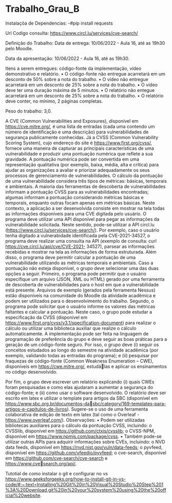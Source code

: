 # Trabalho_Grau_B

Instalaçõa de Dependencias:
-#pip install requests

Url Codigo consulta:
https://www.circl.lu/services/cve-search/

Definição do Trabalho: 
Data de entrega: 10/06/2022 - Aula 16, até as 19h30 pelo Moodle.

Data da apresentação: 10/06/2022 - Aula 16, até as 19h30.

Itens a serem entregues: código-fonte da implementação, vídeo demonstrativo e relatório.
• O código-fonte não entregue acarretará em um desconto de 50% sobre a nota do trabalho.
• O vídeo não entregue acarretará em um desconto de 25% sobre a nota do trabalho.
• O vídeo deve ter uma duração máxima de 5 minutos.
• O relatório não entegue acarretará em um desconto de 25% sobre a nota do trabalho.
• O relatório deve conter, no mínimo, 2 páginas completas.

Peso do trabalho: 3,0.

A CVE (Common Vulnerabilities and Exposures), disponível em https://cve.mitre.org/, é uma lista de entradas (cada 
uma contendo um número de identificação e uma descrição) para vulnerabilidades de segurança publicamente
conhecidas. Já a CVSS (Common Vulnerability Scoring System), cujo endereço do site é https://www.first.org/cvss/,
fornece uma maneira de capturar as principais características de uma vulnerabilidade e produzir uma pontuação 
numérica que reflete a sua gravidade. A pontuação numérica pode ser convertida em uma representação qualitativa 
(por exemplo, baixa, média, alta e crítica) para ajudar as organizações a avaliar e priorizar adequadamente os seus 
processos de gerenciamento de vulnerabilidades. O cálculo da pontuação de uma vulnerabilidade considera três 
tipos de métricas: básicas, temporais e ambientais. A maioria das ferramentas de descoberta de vulnerabilidades 
informam a pontuação CVSS para as vulnerabilidades encontradas; algumas informam a pontuação considerando 
métricas básicas e temporais, enquanto outras focam apenas em métricas básicas.
Neste contexto, a aplicação a ser desenvolvida consiste em mostrar na tela todas as informações disponíveis para 
uma CVE digitada pelo usuário. O programa deve utilizar uma API disponível para pegar as informações da 
vulnerabilidade solicitada. Neste sentido, pode-se utilizar a API circl.lu (https://www.circl.lu/services/cve-search/). 
Por exemplo, caso o usuário tenha digitado a vulnerabidade identificada pela CVE-2021-34527, o programa deve 
realizar uma consulta na API (exemplo de consulta: curl https://cve.circl.lu/api/cve/CVE-2021-
34527), parsear as informações recebidas e mostrar na tela as informações de forma estruturada.
Além disso, o programa deve permitir calcular a pontuação de uma vulnerabilidade utilizando as métricas temporais 
e ambientais. Caso a pontuação não esteja disponível, o grupo deve selecionar uma das duas opções a seguir. 
Primeiro, o programa pode permitir que o usuário especifique um arquivo (JSON, XML ou HTML) gerado por uma
ferramenta de descoberta de vulnerabilidades para o host em que a vulnerabilidade está presente. Arquivos de 
exemplo (gerados pela ferramenta Nessus) estão disponíveis na comunidade do Moodle da atividade acadêmica e 
podem ser utilizados para o desenvolvimento do trabalho. Segundo, o programa pode solicitar que o usuário 
informe os valores das métricas faltantes e calcular a pontuação. Neste caso, o grupo pode estudar a especificação 
da CVSS (disponível em https://www.first.org/cvss/v3.1/specification-document) para realizar o cálculo ou utilizar 
uma biblioteca auxiliar que realize o cálculo automaticamente.
A implementação pode ser feita na linguagem de programação de preferência do grupo e deve seguir as boas 
práticas para a geração de um código-fonte seguro. Por isso, o grupo deve (i) seguir os conceitos estudados ao longo 
do semestre na atividade acadêmica (por exemplo, validando todas as entradas do programa); e (ii) pesquisar por 
fraquezas de código-fonte (Common Weakness Enumeration – CWE), disponíveis em https://cwe.mitre.org/, estudálas e aplicar os ensinamentos no código desenvolvido.

Por fim, o grupo deve escrever um relatório explicando (i) quais CWEs foram pesquisadas e como elas ajudaram a 
aumentar a segurança do código-fonte; e (ii) como usar o software desenvolvido. O relatório deve ser escrito em 
latex e utilizar o template para artigos da SBC (disponível em https://www.sbc.org.br/documentos-dasbc/category/169-templates-para-artigos-e-capitulos-de-livros). Sugere-se o uso de uma ferramenta colaborativa de 
edição de texto em latex (tal como o Overleaf - https://www.overleaf.com/).
Observações:
• Podem ser utilizadas bibliotecas auxiliares para o cálculo da pontuação CVSS, incluindo:
o CVSSlib, disponível em https://github.com/ctxis/cvsslib;
o CVSS-NPM, disponível em https://www.npmjs.com/package/cvss.
• Também pode-se utilizar outras APIs para adquirir informações sobre CVEs, incluindo:
o NVD data feeds, disponível em https://nvd.nist.gov/vuln/data-feeds;
o pyvfeed, disponível em https://github.com/vfeedio/pyvfeed;
o cve-search, disponível em https://github.com/cve-search/cve-search e https://www.cvesearch.org/api/.

Tutotial de como instalar o git e configurar no vs 
https://www.geeksforgeeks.org/how-to-install-git-in-vs-code/#:~:text=Installing%20Git%20in%20Visual%20Studio%20Step%201%3A%20Download,git%20in%20your%20system%20using%20the%20official%20website.
